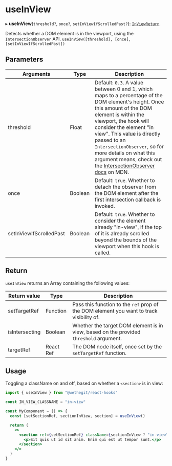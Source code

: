 # useInView

▸ **useInView**(`threshold?`, `once?`, `setInViewIfScrolledPast?`): [`InViewReturn`](#return)

Detects whether a DOM element is in the viewport, using the `IntersectionObserver` API.
`useInView([threshold], [once], [setInViewIfScrolledPast])`

## Parameters

| Arguments                | Type        | Description |
| ------------------------ | ----------- | ----------- |
| threshold                | Float       | Default: `0.3`. A value between 0 and 1, which maps to a percentage of the DOM element's height. Once this amount of the DOM element is within the viewport, the hook will consider the element "in view". This value is directly passed to an `IntersectionObserver`, so for more details on what this argument means, check out the [IntersectionObserver docs](https://developer.mozilla.org/en-US/docs/Web/API/Intersection_Observer_API) on MDN. |
| once                     | Boolean     | Default: `true`. Whether to detach the observer from the DOM element after the first intersection callback is invoked. |
| setInViewIfScrolledPast  | Boolean     | Default: `true`. Whether to consider the element already "in-view", if the top of it is already scrolled beyond the bounds of the viewport when this hook is called. |

## Return

`useInView` returns an Array containing the following values:

| Return value             | Type        | Description |
| ------------------------ | ----------- | ----------- |
| setTargetRef             | Function    | Pass this function to the `ref` prop of the DOM element you want to track visibility of. |
| isIntersecting           | Boolean     | Whether the target DOM element is in view, based on the provided `threshold` argument. |
| targetRef                | React Ref   | The DOM node itself, once set by the `setTargetRef` function. |

## Usage

Toggling a className on and off, based on whether a `<section>` is in view:

```jsx
import { useInView } from "@wethegit/react-hooks"

const IN_VIEW_CLASSNAME = "in-view"

const MyComponent = () => {
  const [setSectionRef, sectionInView, section] = useInView()

  return (
    <>
      <section ref={setSectionRef} className={sectionInView ? "in-view" : ""}>
        <p>Sit quis ut id sit anim. Enim qui est ut tempor sunt.</p>
      </section>
    </>
  )
}
```